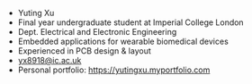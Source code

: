 - Yuting Xu
- Final year undergraduate student at Imperial College London
- Dept. Electrical and Electronic Engineering
- Embedded applications for wearable biomedical devices
- Experienced in PCB design & layout
- yx8918@ic.ac.uk
- Personal portfolio: https://yutingxu.myportfolio.com

<!---
YutingXu/YutingXu is a ✨ special ✨ repository because its `README.md` (this file) appears on your GitHub profile.
You can click the Preview link to take a look at your changes.
--->
